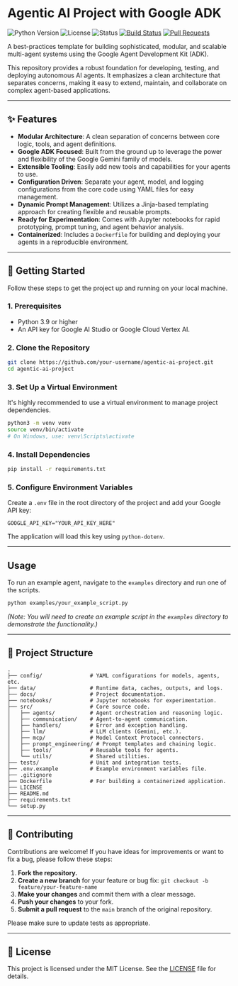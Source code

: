 # Agentic AI Project with Google ADK

![Python Version](https://img.shields.io/badge/python-3.9%2B-blue.svg)
![License](https://img.shields.io/badge/license-MIT-green.svg)
![Status](https://img.shields.io/badge/status-alpha-orange.svg)
[![Build Status](https://img.shields.io/badge/build-passing-brightgreen.svg)](https://github.com/your-username/agentic-ai-project)
[![Pull Requests](https://img.shields.io/badge/PRs-welcome-brightgreen.svg)](https://github.com/your-username/agentic-ai-project/pulls)

A best-practices template for building sophisticated, modular, and scalable multi-agent systems using the Google Agent Development Kit (ADK).

This repository provides a robust foundation for developing, testing, and deploying autonomous AI agents. It emphasizes a clean architecture that separates concerns, making it easy to extend, maintain, and collaborate on complex agent-based applications.

---

## ✨ Features

*   **Modular Architecture**: A clean separation of concerns between core logic, tools, and agent definitions.
*   **Google ADK Focused**: Built from the ground up to leverage the power and flexibility of the Google Gemini family of models.
*   **Extensible Tooling**: Easily add new tools and capabilities for your agents to use.
*   **Configuration Driven**: Separate your agent, model, and logging configurations from the core code using YAML files for easy management.
*   **Dynamic Prompt Management**: Utilizes a Jinja-based templating approach for creating flexible and reusable prompts.
*   **Ready for Experimentation**: Comes with Jupyter notebooks for rapid prototyping, prompt tuning, and agent behavior analysis.
*   **Containerized**: Includes a `Dockerfile` for building and deploying your agents in a reproducible environment.

---

## 🚀 Getting Started

Follow these steps to get the project up and running on your local machine.

### 1. Prerequisites

*   Python 3.9 or higher
*   An API key for Google AI Studio or Google Cloud Vertex AI.

### 2. Clone the Repository

```bash
git clone https://github.com/your-username/agentic-ai-project.git
cd agentic-ai-project
```

### 3. Set Up a Virtual Environment

It's highly recommended to use a virtual environment to manage project dependencies.

```bash
python3 -m venv venv
source venv/bin/activate
# On Windows, use: venv\Scripts\activate
```

### 4. Install Dependencies

```bash
pip install -r requirements.txt
```

### 5. Configure Environment Variables

Create a `.env` file in the root directory of the project and add your Google API key:

```
GOOGLE_API_KEY="YOUR_API_KEY_HERE"
```

The application will load this key using `python-dotenv`.

---

## Usage

To run an example agent, navigate to the `examples` directory and run one of the scripts.

```bash
python examples/your_example_script.py
```

*(Note: You will need to create an example script in the `examples` directory to demonstrate the functionality.)*

---

## 📂 Project Structure

```
.
├── config/               # YAML configurations for models, agents, etc.
├── data/                 # Runtime data, caches, outputs, and logs.
├── docs/                 # Project documentation.
├── notebooks/            # Jupyter notebooks for experimentation.
├── src/                  # Core source code.
│   ├── agents/           # Agent orchestration and reasoning logic.
│   ├── communication/    # Agent-to-agent communication.
│   ├── handlers/         # Error and exception handling.
│   ├── llm/              # LLM clients (Gemini, etc.).
│   ├── mcp/              # Model Context Protocol connectors.
│   ├── prompt_engineering/ # Prompt templates and chaining logic.
│   ├── tools/            # Reusable tools for agents.
│   └── utils/            # Shared utilities.
├── tests/                # Unit and integration tests.
├── .env.example          # Example environment variables file.
├── .gitignore
├── Dockerfile            # For building a containerized application.
├── LICENSE
├── README.md
├── requirements.txt
└── setup.py
```

---

## 🤝 Contributing

Contributions are welcome! If you have ideas for improvements or want to fix a bug, please follow these steps:

1.  **Fork the repository.**
2.  **Create a new branch** for your feature or bug fix: `git checkout -b feature/your-feature-name`
3.  **Make your changes** and commit them with a clear message.
4.  **Push your changes** to your fork.
5.  **Submit a pull request** to the `main` branch of the original repository.

Please make sure to update tests as appropriate.

---

## 📜 License

This project is licensed under the MIT License. See the [LICENSE](LICENSE) file for details.